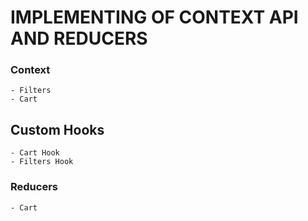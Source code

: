 # IMPLEMENTING OF CONTEXT API AND REDUCERS
### Context
    - Filters
    - Cart
## Custom Hooks
    - Cart Hook
    - Filters Hook
### Reducers
    - Cart
